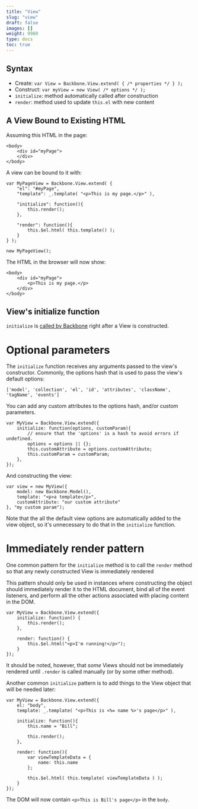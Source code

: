 ```yaml
---
title: "View"
slug: "view"
draft: false
images: []
weight: 9980
type: docs
toc: true
---
```


## Syntax
- Create: `var View = Backbone.View.extend( { /* properties */ } );`
- Construct: `var myView = new View( /* options */ );`
- `initialize`: method automatically called after construction
- `render`: method used to update `this.el` with new content


## A View Bound to Existing HTML
Assuming this HTML in the page:

    <body>
        <div id="myPage">
        </div>
    </body>

A view can be bound to it with:

    var MyPageView = Backbone.View.extend( {
        "el": "#myPage",
        "template": _.template( "<p>This is my page.</p>" ),

        "initialize": function(){
            this.render();
        },

        "render": function(){
            this.$el.html( this.template() );
        }
    } );

    new MyPageView();

The HTML in the browser will now show:
    
    <body>
        <div id="myPage">
            <p>This is my page.</p>
        </div>
    </body>

## View's initialize function
`initialize` is [called by Backbone](http://backbonejs.org/docs/backbone.html#section-152) right after a View is constructed.

# Optional parameters

The `initialize` function receives any arguments passed to the view's constructor. Commonly, the options hash that is used to pass the view's default options: 

    ['model', 'collection', 'el', 'id', 'attributes', 'className', 'tagName', 'events']

You can add any custom attributes to the options hash, and/or custom parameters.

    var MyView = Backbone.View.extend({
        initialize: function(options, customParam){
            // ensure that the 'options' is a hash to avoid errors if undefined.
            options = options || {};
            this.customAttribute = options.customAttribute;
            this.customParam = customParam;
        },
    });

And constructing the view:

    var view = new MyView({
        model: new Backbone.Model(),
        template: "<p>a template</p>",
        customAttribute: "our custom attribute"
    }, "my custom param");

Note that the all the default view options are automatically added to the view object, so it's unnecessary to do that in the `initialize` function.

# Immediately render pattern

One common pattern for the `initialize` method is to call the `render` method so that any newly constructed View is immediately rendered

This pattern should only be used in instances where constructing the object should immediately render it to the HTML document, bind all of the event listeners, and perform all the other actions associated with placing content in the DOM.

    var MyView = Backbone.View.extend({
        initialize: function() {
            this.render();
        },

        render: function() {
            this.$el.html("<p>I'm running!</p>");
        }
    });

It should be noted, however, that *some* Views should not be immediately rendered until `.render` is called manually (or by some other method).

Another common `initialize` pattern is to add things to the View object that will be needed later:

    var MyView = Backbone.View.extend({
        el: "body",
        template: _.template( "<p>This is <%= name %>'s page</p>" ),

        initialize: function(){
            this.name = "Bill";
            
            this.render();
        },

        render: function(){
            var viewTemplateData = {
                name: this.name
            };

            this.$el.html( this.template( viewTemplateData ) );
        }
    });

The DOM will now contain `<p>This is Bill's page</p>` in the `body`.





